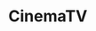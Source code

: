 # CinemaTV

<a href="https://im7.ezgif.com/tmp/ezgif-7-a215577f48bc.gif" src="https://im7.ezgif.com/tmp/ezgif-7-a215577f48bc.gif" title="app demo"/>
